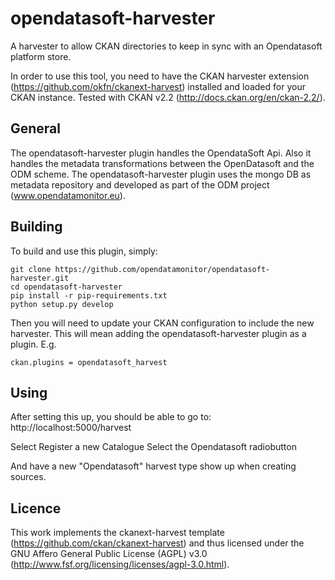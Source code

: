 opendatasoft-harvester
======================

A harvester to allow CKAN directories to keep in sync with an Opendatasoft platform store.

In order to use this tool, you need to have the CKAN harvester extension (https://github.com/okfn/ckanext-harvest)
installed and loaded for your CKAN instance.
Tested with CKAN v2.2 (http://docs.ckan.org/en/ckan-2.2/).

General
---------
The opendatasoft-harvester plugin handles the OpendataSoft Api. Also it handles the metadata transformations between the OpenDatasoft and the ODM scheme.
The opendatasoft-harvester plugin uses the mongo DB as metadata repository and developed as part of the ODM project (www.opendatamonitor.eu).

Building
---------

To build and use this plugin, simply:

    git clone https://github.com/opendatamonitor/opendatasoft-harvester.git
    cd opendatasoft-harvester
    pip install -r pip-requirements.txt
    python setup.py develop

Then you will need to update your CKAN configuration to include the new harvester.  This will mean adding the
opendatasoft-harvester plugin as a plugin.  E.g.

    ckan.plugins = opendatasoft_harvest

Using
---------

After setting this up, you should be able to go to:
    http://localhost:5000/harvest

Select Register a new Catalogue
Select the Opendatasoft radiobutton

And have a new "Opendatasoft" harvest type show up when creating sources.


Licence
---------

This work implements the ckanext-harvest template (https://github.com/ckan/ckanext-harvest) and thus 
licensed under the GNU Affero General Public License (AGPL) v3.0 (http://www.fsf.org/licensing/licenses/agpl-3.0.html).
